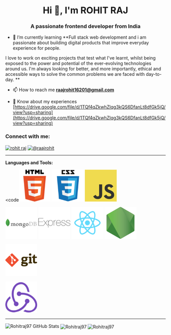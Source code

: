  <h1 align="center">Hi 👋, I'm ROHIT RAJ</h1>
<h3 align="center">A passionate frontend developer from India</h3>

- 🌱 I’m currently learning **Full stack web development and i am  passionate about building digital products that improve everyday experience for people.

I love to work on exciting projects that test what I've learnt, whilst being exposed to the power and potential of the ever-evolving technologies around us. I'm always looking for better, and more importantly, ethical and accessible ways to solve the common problems we are faced with day-to-day.  **

- 📫 How to reach me **raajrohit16201@gmail.com**

- 📄 Know about my experiences [https://drive.google.com/file/d/1TQf4qZkwhZlqg3kQS6DfanLt8dfGk5jQ/view?usp=sharing](https://drive.google.com/file/d/1TQf4qZkwhZlqg3kQS6DfanLt8dfGk5jQ/view?usp=sharing)

<h3 align="left">Connect with me:</h3>
<p align="left">
<a href="https://www.linkedin.com/in/rohit1raj2001/" target="blank"><img align="center" src="https://raw.githubusercontent.com/rahuldkjain/github-profile-readme-generator/master/src/images/icons/Social/linked-in-alt.svg" alt="rohit raj" height="30" width="40" /></a>
<a href="https://medium.com/@raajrohit16201" target="blank"><img align="center" src="https://raw.githubusercontent.com/rahuldkjain/github-profile-readme-generator/master/src/images/icons/Social/medium.svg" alt="@raajrohit" height="30" width="40" /></a>
</p>


 --------------------------------------------------------------------------------------------------------------------------------------------------
 
**Languages and Tools:**  


<code<img height="100" src="https://raw.githubusercontent.com/github/explore/80688e429a7d4ef2fca1e82350fe8e3517d3494d/topics/html/html.png"></code>
<code><img height="100" src="https://raw.githubusercontent.com/github/explore/80688e429a7d4ef2fca1e82350fe8e3517d3494d/topics/css/css.png"></code>
<code><img height="100" src="https://raw.githubusercontent.com/github/explore/80688e429a7d4ef2fca1e82350fe8e3517d3494d/topics/javascript/javascript.png"></code>

<code><img height="100" src="https://raw.githubusercontent.com/github/explore/80688e429a7d4ef2fca1e82350fe8e3517d3494d/topics/mongodb/mongodb.png"></code>
<code><img height="100" src="https://raw.githubusercontent.com/github/explore/80688e429a7d4ef2fca1e82350fe8e3517d3494d/topics/express/express.png"></code>
<code><img height="100" src="https://raw.githubusercontent.com/github/explore/80688e429a7d4ef2fca1e82350fe8e3517d3494d/topics/react/react.png"></code>
<code><img height="100" src="https://raw.githubusercontent.com/github/explore/80688e429a7d4ef2fca1e82350fe8e3517d3494d/topics/nodejs/nodejs.png"></code>


<code><img height="100" src="https://raw.githubusercontent.com/github/explore/80688e429a7d4ef2fca1e82350fe8e3517d3494d/topics/git/git.png"></code>
 
  <img src="https://github.com/devicons/devicon/blob/master/icons/redux/redux-original.svg" title="Redux" alt="Redux " width="100" height="100"/>&nbsp;
 
 
 
 
-----------------------------------------------------------------------------------------------------------------------------------------------------------------
<img src="https://github-readme-stats.vercel.app/api?username=Rohitraj97&show_icons=true&hide_border=true&count_private=true&theme=shades-of-purple&icon_color=fad000" alt="Rohitraj97 GitHub Stats">
<img align="center" src="https://github-readme-streak-stats.herokuapp.com/?user=Rohitraj97&count_private=true&theme=radical" alt="Rohitraj97" />
<img align="center" width=500 src="https://github-readme-stats.vercel.app/api/top-langs/?username=Rohitraj97&count_private=true&theme=radical" alt="Rohitraj97" />

